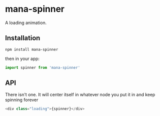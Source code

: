 # mana-spinner

A loading animation.

## Installation

`npm install mana-spinner`

then in your app:

```js
import spinner from 'mana-spinner'
```

## API

There isn't one. It will center itself in whatever node you put it in and keep spinning forever

```js
<div class="loading">{spinner}</div>
```
